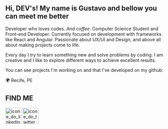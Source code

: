 ## Hi, DEV's! My name is Gustavo and bellow you can meet me better

Developer who loves codes. *And coffee*. Computer Science Student and Front-end Developer. Currently focused on development with frameworks like React and Angular. Passionate about UX/UI and Design, and above all about making projects come to life. 

Every day I try to learn something new and solve problems by coding. I am creative and I like to explore different ways to achieve excellent results. 

You can see projects I'm working on and that I've developed on my github:

:earth_africa:  Recife, PE <br/>


## FIND ME
<p>
  <a href="https://www.linkedin.com/in/gustavoalexandre1/"><img src="https://cdn-icons-png.flaticon.com/512/3536/3536505.png" width="50" alt="icone_do_linkedin"></a>
  <a href="https://twitter.com/gustavoalexxs"><img src="https://cdn-icons-png.flaticon.com/512/3256/3256013.png" width="50" alt="icone_do_twitter"></a>
</p>


